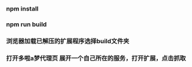 ### npm install

### npm run build

### 浏览器加载已解压的扩展程序选择build文件夹

### 打开多啦a梦代理页 展开一个自己所在的服务，打开扩展，点击抓取